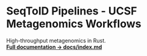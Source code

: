 # SeqToID Pipelines - UCSF Metagenomics Workflows
High-throughput metagenomics in Rust.  
**[Full documentation → docs/index.md](docs/index.md)**
